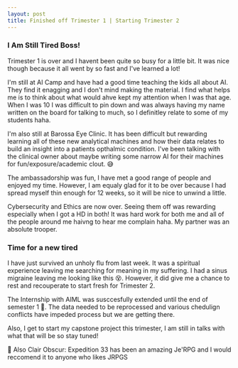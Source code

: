 ```yaml
---
layout: post
title: Finished off Trimester 1 | Starting Trimester 2
---
```


### I Am Still Tired Boss!
Trimester 1 is over and I havent been quite so busy for a little bit. It was nice though because it all went by so fast and I've learned a lot!

I'm still at AI Camp and have had a good time teaching the kids all about AI. They find it enagging and I don't mind making the material. I find what helps me is to think about what would ahve kept my attention when I was that age. When I was 10 I was difficult to pin down and was always having my name written on the board for talking to much, so I definitley relate to some of my students haha.

I'm also still at Barossa Eye Clinic. It has been difficult but rewarding learning all of these new analytical machines and how their data relates to build an insight into a patients opthalmic condition. I've been talking with the clinical owner about maybe writing some narrow AI for their machines for fun/exposure/academic clout. 😅

The ambassadorship was fun, I have met a good range of people and enjoyed my time. However, I am equaly glad for it to be over because I had spread myself thin enough for 12 weeks, so it will be nice to unwind a little. 

Cybersecurity and Ethics are now over. Seeing them off was rewarding especially when I got a HD in both! It was hard work for both me and all of the people around me haivng to hear me complain haha. My partner was an absolute trooper. 


### Time for a new tired
I have just survived an unholy flu from last week. It was a spiritual experience leaving me searching for meaning in my suffering. I had a sinus migraine leaving me looking like this 😵. However, it did give me a chance to rest and recouperate to start fresh for Trimester 2. 

The Internship with AIML was susccesfully extended until the end of semester 1 🎉. The data needed to be reprocessed and various chedulign conflicts have impeded process but we are getting there.

Also, I get to start my capstone project this trimester, I am still in talks with what that will be so stay tuned!


📌 Also Clair Obscur: Expedition 33 has been an amazing Je'RPG and I would reccomend it to anyone who likes JRPGS